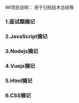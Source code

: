 ##项目说明：
	用于归档技术总结等

### 1.面试题摘记


### 2.JavaScript摘记

### 3.Nodejs摘记

### 4.Vuejs摘记

### 5.Html摘记

### 6.CSS摘记
